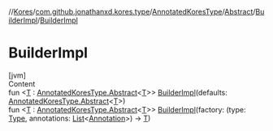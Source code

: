 //[Kores](../../../../index.md)/[com.github.jonathanxd.kores.type](../../../index.md)/[AnnotatedKoresType](../../index.md)/[Abstract](../index.md)/[BuilderImpl](index.md)/[BuilderImpl](-builder-impl.md)



# BuilderImpl  
[jvm]  
Content  
fun <[T](index.md) : [AnnotatedKoresType.Abstract](../index.md)<[T](index.md)>> [BuilderImpl](-builder-impl.md)(defaults: [AnnotatedKoresType.Abstract](../index.md)<[T](index.md)>)  
fun <[T](index.md) : [AnnotatedKoresType.Abstract](../index.md)<[T](index.md)>> [BuilderImpl](-builder-impl.md)(factory: (type: [Type](https://docs.oracle.com/javase/8/docs/api/java/lang/reflect/Type.html), annotations: [List](https://kotlinlang.org/api/latest/jvm/stdlib/kotlin.collections/-list/index.html)<[Annotation](../../../../com.github.jonathanxd.kores.base/-annotation/index.md)>) -> [T](index.md))  



